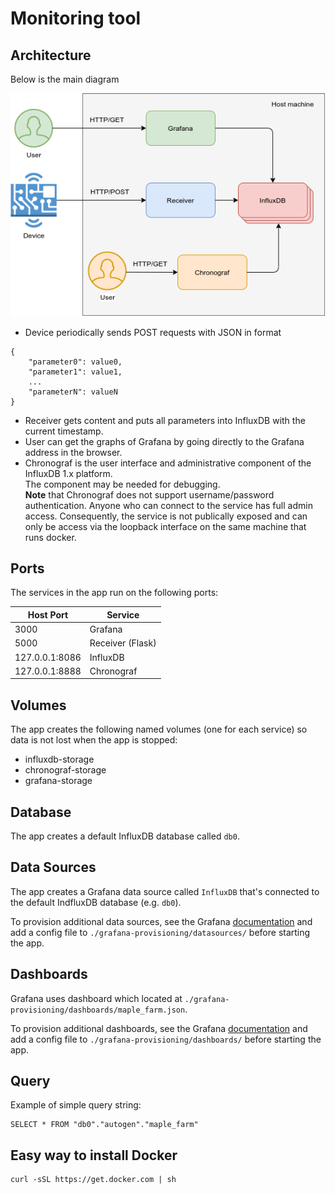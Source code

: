 # Monitoring tool

## Architecture

Below is the main diagram

![Diagram](docs/architecture.png)
- Device periodically sends POST requests with JSON in format
```
{
    "parameter0": value0,
    "parameter1": value1,
    ...
    "parameterN": valueN
}
```
- Receiver gets content and puts all parameters into InfluxDB with the current timestamp.
- User can get the graphs of Grafana by going directly to the Grafana address in the browser.
- Chronograf is the user interface and administrative component of the InfluxDB 1.x platform.\
The component may be needed for debugging.\
**Note** that Chronograf does not support username/password authentication. Anyone who can connect to the service has full admin access. Consequently, the service is not publically exposed and can only be access via the loopback interface on the same machine that runs docker.
## Ports

The services in the app run on the following ports:

| Host Port | Service |
| - | - |
| 3000 | Grafana |
| 5000 | Receiver (Flask) |
| 127.0.0.1:8086 | InfluxDB |
| 127.0.0.1:8888 | Chronograf |

## Volumes

The app creates the following named volumes (one for each service) so data is not lost when the app is stopped:

* influxdb-storage
* chronograf-storage
* grafana-storage

## Database

The app creates a default InfluxDB database called `db0`.

## Data Sources

The app creates a Grafana data source called `InfluxDB` that's connected to the default IndfluxDB database (e.g. `db0`).

To provision additional data sources, see the Grafana [documentation](http://docs.grafana.org/administration/provisioning/#datasources) and add a config file to `./grafana-provisioning/datasources/` before starting the app.

## Dashboards

Grafana uses dashboard which located at `./grafana-provisioning/dashboards/maple_farm.json`.

To provision additional dashboards, see the Grafana [documentation](http://docs.grafana.org/administration/provisioning/#dashboards) and add a config file to `./grafana-provisioning/dashboards/` before starting the app.

## Query

Example of simple query string:
```
SELECT * FROM "db0"."autogen"."maple_farm"
```

## Easy way to install Docker

```
curl -sSL https://get.docker.com | sh
```
